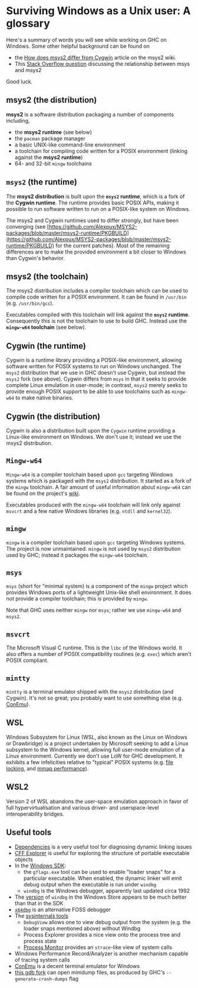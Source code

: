 # Surviving Windows as a Unix user: A glossary


Here's a summary of words you will see while working on GHC on Windows. Some other helpful background can be found on

- the [How does msys2 differ from Cygwin](https://github.com/msys2/msys2/wiki/How-does-MSYS2-differ-from-Cygwin) article on the msys2 wiki.
- This [Stack Overflow question](http://stackoverflow.com/questions/25019057/how-are-msys-msys2-and-msysgit-related-to-each-other) discussing the relationship between msys and msys2


Good luck.

## msys2 (the distribution)

**msys2** is a software distribution packaging a number of components including,

- the **msys2 runtime** (see below)
- the `pacman` package manager
- a basic UNIX-like command-line environment
- a toolchain for compiling code written for a POSIX environment (linking against the **msys2 runtime**)
- 64- and 32-bit `mingw` toolchains

## `msys2` (the runtime)


The **msys2 distribution** is built upon the **`msys2` runtime**, which is a fork of the **Cygwin runtime**. The runtime provides basic POSIX APIs, making it possible to run software written to run on a POSIX-like system on Windows.


The msys2 and Cygwin runtimes used to differ strongly, but have been converging (see [https://github.com/Alexpux/MSYS2-packages/blob/master/msys2-runtime/PKGBUILD](https://github.com/Alexpux/MSYS2-packages/blob/master/msys2-runtime/PKGBUILD) for the current patches). Most of the remaining differences are to make the provided environment a bit closer to Windows than Cygwin's behavior.

## msys2 (the toolchain)


The msys2 distribution includes a compiler toolchain which can be used to compile code written for a POSIX environment. It can be found in `/usr/bin` (e.g. `/usr/bin/gcc`).


Executables compiled with this toolchain will link against the **`msys2` runtime**. Consequently this is not the toolchain to use to build GHC. Instead use the **`mingw-w64` toolchain** (see below).

## Cygwin (the runtime)


Cygwin is a runtime library providing a POSIX-like environment, allowing software written for POSIX systems to run on Windows unchanged. The `msys2` distribution that we use in GHC doesn't use Cygwin, but instead the `msys2` fork (see above). Cygwin differs from `msys` in that it seeks to provide complete Linux emulation in user-mode; in contrast, `msys2` merely seeks to provide enough POSIX support to be able to use toolchains such as `mingw-w64` to make native binaries.

## Cygwin (the distribution)


Cygwin is also a distribution built upon the `Cygwin` runtime providing a Linux-like environment on Windows. We don't use it; instead we use the msys2  distribution.

## `Mingw-w64`

`Mingw-w64` is a compiler toolchain based upon `gcc` targeting Windows systems which is packaged with the `msys2` distribution. It started as a fork of the `mingw` toolchain. A fair amount of useful information about `mingw-w64` can be found on the project's [wiki](https://sourceforge.net/p/mingw-w64/wiki2/Home/).


Executables produced with the `mingw-w64` toolchain will link only against `msvcrt` and a few native Windows libraries (e.g. `ntdll` and `kernel32`).

## `mingw`

`mingw` is a compiler toolchain based upon `gcc` targeting Windows systems. The project is now unmaintained. `mingw` is not used by `msys2` distribution used by GHC; instead it packages the `mingw-w64` toolchain.

## `msys`

`msys` (short for "minimal system) is a component of the `mingw` project which provides Windows ports of a lightweight Unix-like shell environment. It does not provide a compiler toolchain; this is provided by `mingw`.


Note that GHC uses neither `mingw` nor `msys`; rather we use `mingw-w64` and `msys2`.

## `msvcrt`


The Microsoft Visual C runtime. This is the `libc` of the Windows world. It also offers a number of POSIX compatibility routines (e.g. `exec`) which aren't POSIX compliant.

## `mintty`

`mintty` is a terminal emulator shipped with the `msys2` distribution (and Cygwin). It's not so great; you probably want to use something else (e.g. [ConEmu](https://conemu.github.io/)).

## WSL

Windows Subsystem for Linux (WSL, also known as the Linux on Windows or Drawbridge) is a project undertaken by Microsoft seeking to add a Linux subsystem to the Windows kernel, allowing full user-mode emulation of a Linux environment. Currently we don't use LoW for GHC development. It exhibits a few infelicities relative to "typical" POSIX systems (e.g. [file locking](https://github.com/haskell/cabal/issues/6551#issuecomment-589212080), and [mmap performance](https://github.com/microsoft/WSL/issues/1671)).

## WSL2

Version 2 of WSL abandons the user-space emulation approach in favor of full hypervirtualisation and various driver- and userspace-level interoperability bridges.

## Useful tools

* [Dependencies](https://github.com/lucasg/Dependencies) is a very useful tool for diagnosing dynamic linking issues
* [CFF Explorer](https://ntcore.com/?page_id=388) is useful for exploring the structure of portable executable objects
* In the [Windows SDK](https://developer.microsoft.com/en-us/windows/downloads/sdk-archive):
   * the `gflags.exe` tool can be used to enable "loader snaps" for a particular executable. When enabled, the dynamic linker will emit debug output when the executable is run under `windbg`
   * `windbg` is the Windows debugger, apparently last updated circa 1992
* The [version](https://www.microsoft.com/en-us/p/windbg-preview/9pgjgd53tn86?activetab=pivot:overviewtab) of `windbg` in the Windows Store appears to be much better than that in the SDK
* [`x64dbg`](https://x64dbg.com/#start) is an alternative FOSS debugger
* The [sysinternals tools](https://docs.microsoft.com/en-us/sysinternals/)
   * `DebugView` allows one to view debug output from the system (e.g. the loader snaps mentioned above) without Windbg
   * Process Explorer provides a nice view onto the process tree and process state
   * [Process Monitor](https://docs.microsoft.com/en-us/sysinternals/downloads/procmon) provides an `strace`-like view of system calls
* Windows Performance Record/Analyzer is another mechanism capable of tracing system calls
* [ConEmu](https://conemu.github.io/) is a decent terminal emulator for Windows
* [this gdb fork](https://github.com/ssbssa/gdb/releases) can open minidump files, as produced by GHC's `--generate-crash-dumps` flag